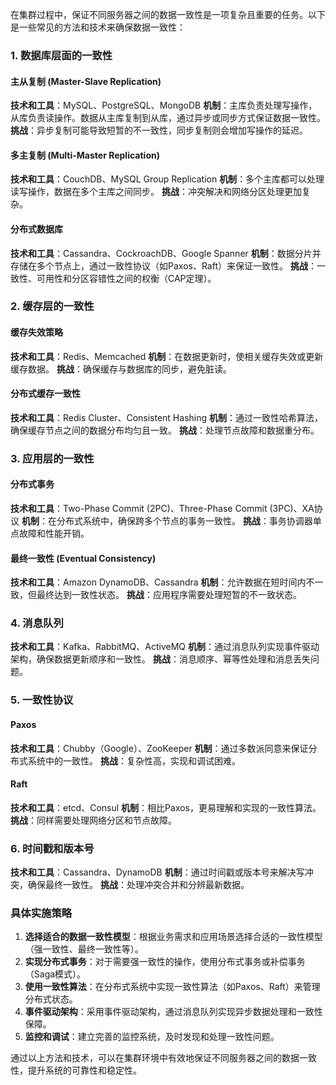 在集群过程中，保证不同服务器之间的数据一致性是一项复杂且重要的任务。以下是一些常见的方法和技术来确保数据一致性：

### 1. **数据库层面的一致性**

#### 主从复制 (Master-Slave Replication)
**技术和工具**：MySQL、PostgreSQL、MongoDB
**机制**：主库负责处理写操作，从库负责读操作。数据从主库复制到从库，通过异步或同步方式保证数据一致性。
**挑战**：异步复制可能导致短暂的不一致性，同步复制则会增加写操作的延迟。

#### 多主复制 (Multi-Master Replication)
**技术和工具**：CouchDB、MySQL Group Replication
**机制**：多个主库都可以处理读写操作，数据在多个主库之间同步。
**挑战**：冲突解决和网络分区处理更加复杂。

#### 分布式数据库
**技术和工具**：Cassandra、CockroachDB、Google Spanner
**机制**：数据分片并存储在多个节点上，通过一致性协议（如Paxos、Raft）来保证一致性。
**挑战**：一致性、可用性和分区容错性之间的权衡（CAP定理）。

### 2. **缓存层的一致性**

#### 缓存失效策略
**技术和工具**：Redis、Memcached
**机制**：在数据更新时，使相关缓存失效或更新缓存数据。
**挑战**：确保缓存与数据库的同步，避免脏读。

#### 分布式缓存一致性
**技术和工具**：Redis Cluster、Consistent Hashing
**机制**：通过一致性哈希算法，确保缓存节点之间的数据分布均匀且一致。
**挑战**：处理节点故障和数据重分布。

### 3. **应用层的一致性**

#### 分布式事务
**技术和工具**：Two-Phase Commit (2PC)、Three-Phase Commit (3PC)、XA协议
**机制**：在分布式系统中，确保跨多个节点的事务一致性。
**挑战**：事务协调器单点故障和性能开销。

#### 最终一致性 (Eventual Consistency)
**技术和工具**：Amazon DynamoDB、Cassandra
**机制**：允许数据在短时间内不一致，但最终达到一致性状态。
**挑战**：应用程序需要处理短暂的不一致状态。

### 4. **消息队列**

**技术和工具**：Kafka、RabbitMQ、ActiveMQ
**机制**：通过消息队列实现事件驱动架构，确保数据更新顺序和一致性。
**挑战**：消息顺序、幂等性处理和消息丢失问题。

### 5. **一致性协议**

#### Paxos
**技术和工具**：Chubby（Google）、ZooKeeper
**机制**：通过多数派同意来保证分布式系统中的一致性。
**挑战**：复杂性高，实现和调试困难。

#### Raft
**技术和工具**：etcd、Consul
**机制**：相比Paxos，更易理解和实现的一致性算法。
**挑战**：同样需要处理网络分区和节点故障。

### 6. **时间戳和版本号**

**技术和工具**：Cassandra、DynamoDB
**机制**：通过时间戳或版本号来解决写冲突，确保最终一致性。
**挑战**：处理冲突合并和分辨最新数据。

### 具体实施策略
1. **选择适合的数据一致性模型**：根据业务需求和应用场景选择合适的一致性模型（强一致性、最终一致性等）。
2. **实现分布式事务**：对于需要强一致性的操作，使用分布式事务或补偿事务（Saga模式）。
3. **使用一致性算法**：在分布式系统中实现一致性算法（如Paxos、Raft）来管理分布式状态。
4. **事件驱动架构**：采用事件驱动架构，通过消息队列实现异步数据处理和一致性保障。
5. **监控和调试**：建立完善的监控系统，及时发现和处理一致性问题。

通过以上方法和技术，可以在集群环境中有效地保证不同服务器之间的数据一致性，提升系统的可靠性和稳定性。